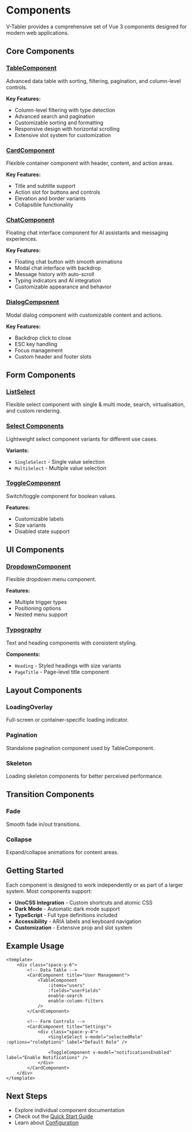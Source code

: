 # Components

V-Tabler provides a comprehensive set of Vue 3 components designed for modern web applications.

## Core Components

### [TableComponent](/components/table-component)

Advanced data table with sorting, filtering, pagination, and column-level controls.

**Key Features:**

- Column-level filtering with type detection
- Advanced search and pagination
- Customizable sorting and formatting
- Responsive design with horizontal scrolling
- Extensive slot system for customization

### [CardComponent](/components/card-component)

Flexible container component with header, content, and action areas.

**Key Features:**

- Title and subtitle support
- Action slot for buttons and controls
- Elevation and border variants
- Collapsible functionality

### [ChatComponent](/components/chat-component)

Floating chat interface component for AI assistants and messaging experiences.

**Key Features:**

- Floating chat button with smooth animations
- Modal chat interface with backdrop
- Message history with auto-scroll
- Typing indicators and AI integration
- Customizable appearance and behavior

### [DialogComponent](/components/dialog-component)

Modal dialog component with customizable content and actions.

**Key Features:**

- Backdrop click to close
- ESC key handling
- Focus management
- Custom header and footer slots

## Form Components

### [ListSelect](/components/listselect.md)

Flexible select component with single & multi mode, search, virtualisation, and custom rendering.

### [Select Components](/components/select-components)

Lightweight select component variants for different use cases.

**Variants:**

- `SingleSelect` - Single value selection
- `MultiSelect` - Multiple value selection

### [ToggleComponent](/components/toggle-component)

Switch/toggle component for boolean values.

**Features:**

- Customizable labels
- Size variants
- Disabled state support

## UI Components

### [DropdownComponent](/components/dropdown-component)

Flexible dropdown menu component.

**Features:**

- Multiple trigger types
- Positioning options
- Nested menu support

### [Typography](/components/typography)

Text and heading components with consistent styling.

**Components:**

- `Heading` - Styled headings with size variants
- `PageTitle` - Page-level title component

## Layout Components

### LoadingOverlay

Full-screen or container-specific loading indicator.

### Pagination

Standalone pagination component used by TableComponent.

### Skeleton

Loading skeleton components for better perceived performance.

## Transition Components

### Fade

Smooth fade in/out transitions.

### Collapse

Expand/collapse animations for content areas.

## Getting Started

Each component is designed to work independently or as part of a larger system. Most components support:

- **UnoCSS Integration** - Custom shortcuts and atomic CSS
- **Dark Mode** - Automatic dark mode support
- **TypeScript** - Full type definitions included
- **Accessibility** - ARIA labels and keyboard navigation
- **Customization** - Extensive prop and slot system

## Example Usage

```vue
<template>
    <div class="space-y-6">
        <!-- Data Table -->
        <CardComponent title="User Management">
            <TableComponent
                :items="users"
                :fields="userFields"
                enable-search
                enable-column-filters
            />
        </CardComponent>

        <!-- Form Controls -->
        <CardComponent title="Settings">
            <div class="space-y-4">
                <SingleSelect v-model="selectedRole" :options="roleOptions" label="Default Role" />

                <ToggleComponent v-model="notificationsEnabled" label="Enable Notifications" />
            </div>
        </CardComponent>
    </div>
</template>
```

## Next Steps

- Explore individual component documentation
- Check out the [Quick Start Guide](/guide/quick-start)
- Learn about [Configuration](/guide/configuration)
